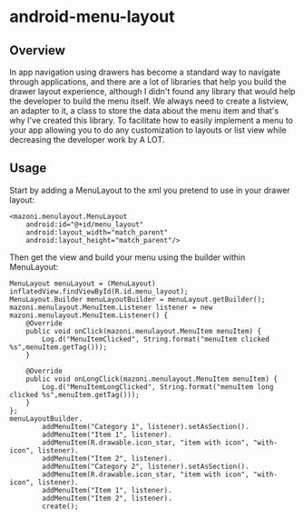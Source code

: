 android-menu-layout
===================

## Overview

In app navigation using drawers has become a standard way to navigate through applications, and there are a lot of libraries that help you build the drawer layout experience, although I didn't found any library that would help the developer to build the menu itself. We always need to create a listview, an adapter to it, a class to store the data about the menu item and that's why I've created this library. To facilitate how to easily implement a menu to your app allowing you to do any customization to layouts or list view while decreasing the developer work by A LOT.

## Usage

Start by adding a MenuLayout to the xml you pretend to use in your drawer layout:

    <mazoni.menulayout.MenuLayout
        android:id="@+id/menu_layout"
        android:layout_width="match_parent"
        android:layout_height="match_parent"/>
    
Then get the view and build your menu using the builder within MenuLayout:

    MenuLayout menuLayout = (MenuLayout) inflatedView.findViewById(R.id.menu_layout);
    MenuLayout.Builder menuLayoutBuilder = menuLayout.getBuilder();
    mazoni.menulayout.MenuItem.Listener listener = new mazoni.menulayout.MenuItem.Listener() {
        @Override
        public void onClick(mazoni.menulayout.MenuItem menuItem) {
            Log.d("MenuItemClicked", String.format("menuItem clicked %s",menuItem.getTag()));
        }

        @Override
        public void onLongClick(mazoni.menulayout.MenuItem menuItem) {
            Log.d("MenuItemLongClicked", String.format("menuItem long clicked %s",menuItem.getTag()));
        }
    };
    menuLayoutBuilder.
            addMenuItem("Category 1", listener).setAsSection().
            addMenuItem("Item 1", listener).
            addMenuItem(R.drawable.icon_star, "item with icon", "with-icon", listener).
            addMenuItem("Item 2", listener).
            addMenuItem("Category 2", listener).setAsSection().
            addMenuItem(R.drawable.icon_star, "item with icon", "with-icon", listener).
            addMenuItem("Item 1", listener).
            addMenuItem("Item 2", listener).
            create();


